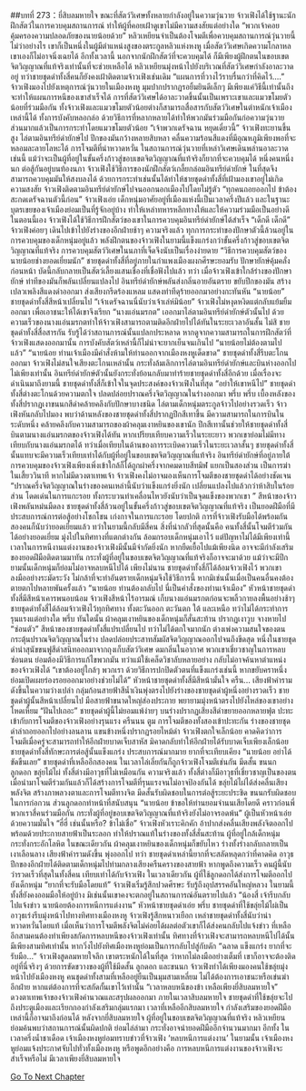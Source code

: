 ##บทที่ 273：ยี่สิบลมหายใจ
ขณะที่สัตว์วิเศษทั้งหลายกำลังอยู่ในความวุ่นวาย จ้าวเฟิงได้ใช้ฐานะนักฝึกสัตว์ในการควบคุมสถานการณ์ ทำให้ผู้ที่คอยเฝ้าดูเขาไม่มีความสงสัยแต่อย่างใด
“พวกเจ้าคอยคุ้มครองความปลอดภัยของนายน้อยด้วย”
หลิวเหยียนจำเป็นต้องโจมตีเพื่อควบคุมสถานการณ์วุ่นวายนี้
ไม่ว่าอย่างไร เขาก็เป็นหนึ่งในผู้มีตำแหน่งสูงของตระกูลหลิวแห่งหงหู เมื่อสัตว์วิเศษเกิดความโกลาหลเขาเองก็ไม่อาจนิ่งเฉยได้
อีกทั้งเวลานี้ นอกจากนักฝึกสัตว์ที่จะควบคุมได้ ก็มีเพียงผู้ฝึกตนในขอบเขตจิตวิญญาณที่แท้จริงเท่านั้นที่จะช่วยเหลือได้
หลิวเหยียนมุ่งหน้าไปยังบริเวณที่สัตว์วิเศษกำลังอาละวาดอยู่ ทว่าชายชุดดำทั้งสี่คนก็ยังคงเฝ้าติดตามจ้าวเฟิงเช่นเดิม
“แผนการที่วางไว้ราบรื่นกว่าที่คิดไว้....”
จ้าวเฟิงมองไปยังเหตุการณ์วุ่นวายในเมืองหงหู มุมปากปรากฏรอยิ้มยินดีเล็กๆ
มีเพียงแค่วิธีนี้เท่านั้นถึงจะทำให้แผนการหนีของเขาสำเร็จได้
การที่สัตว์วิเศษได้อาละวาดขึ้นนั้นเป็นเพราะเขาและแมวขโมยตัวน้อยที่ร่วมมือกัน
ทั้งจ้าวเฟิงและแมวขโมยตัวน้อยต่างก็สามารถสื่อสารกับสัตว์วิเศษในตำหนักเจ้าเมืองเหล่านี้ได้ ทั้งการบังคับหลอกล่อ ด้วยวิธีการที่หลากหลายได้ทำให้พวกมันร่วมมือกันก่อความวุ่นวาย
ส่วนมากแล้วเป็นการกระทำโดยแมวขโมยตัวน้อย
“เจ้าพวกเดรัจฉาน หยุดเดี๋ยวนี้”
จ้าวเฟิงทะยานขึ้นสูง ไล่ตามอินทรีย์ดำยักษ์ไป ปีกของมันกว้างหลายสิบหลา คลื่นความร้อนสีแดงที่มีอุณหภูมิเพียงพอที่จะหลอมละลายโลหะได้ การโจมตีที่น่าหวาดหวั่น
ในสถานการณ์วุ่นวายที่เหล่าวิเศษเดินพล่านอาละวาดเช่นนี้ แม้ว่าจะเป็นผู้ที่อยู่ในขั้นครึ่งก้าวสู่ขอบเขตจิตวิญญาณที่แท้จริงก็ยากที่จะควบคุมได้
หนึ่งคนหนึ่งนก ต่อสู้กันอยู่บนท้องนภา
จ้าวเฟิงใช้วิธีการของนักฝึกสัตว์เกลี้ยกล่อมอินทรีย์ดำยักษ์ ในที่สุดจึงสามารถควบคุมมันให้สงบลงได้
ด้วยการกระทำเช่นนั้นได้ทำให้ชายชุดดำทั้งสี่ที่เฝ้ามองเขาอยู่ไม่เกิดความสงสัย
จ้าวเฟิงติดตามอินทรีย์ดำยักษ์ไปจนออกนอกเมืองไปโดยไม่รู้ตัว
“ทุกคนถอยออกไป ข้าต้องสะกดเดรัจฉานตัวนี้ก่อน”
จ้าวเฟิงเอ่ย
เด็กหนุ่มอาศัยอยู่ที่เมืองแห่งนี้เป็นเวลาครึ่งปีแล้ว และในฐานะบุตรเขยของเจ้าเมืองย่อมเป็นที่รู้จักอยู่บ้าง ทำให้เหล่าทหารหลีกทางให้และให้ความร่วมมือเป็นอย่างดี
ในตอนนี้เอง
จ้าวเฟิงได้ใช้วิธีการฝึกสัตว์ของเขาในการควบคุมอินทรีย์ดำยักษ์ได้สำเร็จ
“เด็กดี เด็กดี”
จ้าวเฟิงค่อยๆ เดินไปเข้าไปยังร่างของอีกฝ่ายช้าๆ
ความจริงแล้ว ทุกการกระทำของปักษาตัวนี้ล้วนอยู่ในการควบคุมของเด็กหนุ่มอยู่แล้ว
พลังฝึกตนของจ้าวเฟิงในยามนี้แข็งแกร่งกว่าขั้นครึ่งก้าวสู่ขอบเขตจิตวิญญาณที่แท้จริง การควบคุมสัตว์วิเศษในนภาที่เจ็ดจึงนับเป็นเรื่องง่ายดาย
“วิธีการควบคุมสัตว์ของนายน้อยช่างยอดเยี่ยมนัก”
ชายชุดดำทั้งสี่ที่อยู่ภายในกำแพงเมืองผงกศีรษะยอมรับ
ปักษายักษ์คุ้มคลั่งก่อนหน้า บัดนี้กลับกลายเป็นสัตว์เลี้ยงแสนเชื่องที่เชื่อฟังไปแล้ว
ทว่า
เมื่อจ้าวเฟิงเข้าใกล้ร่างของปักษายักษ์ ท่าทีของมันก็พลันเปลี่ยนแปลงไป
อินทรีย์ดำยักษ์พลันส่งกลิ่นอายอันตราย ขยับปีกของมัน สร้างเปลวเพลิงสีแดงดำออกมา ส่งเสียงกรีดร้องแหลม แสดงท่าทีดุร้ายออกมาอย่างกะทันหัน
“นายน้อย”
ชายชุดดำทั้งสี่สีหน้าเปลี่ยนไป
“เจ้าเดรัจฉานนี่นับว่าเจ้าเล่ห์มิน้อย”
จ้าวเฟิงไม่หงุดหงิดแต่กลับแย้มยิ้มออกมา เพื่อเอาชนะให้ได้เขาจึงเรียก “นางแอ่นมรกต” เออกมาไล่ตามอินทรีย์ดำยักษ์ตัวนั้นไป
ด้วยความเร็วของนางแอ่นมรกตทำให้จ้าวเฟิงสามารถตามติดอีกฝ่ายไปได้ทันในระยะเวลาอันสั้น
ไม่สิ
ชายชุดดำทั้งสี่สื่อสารกัน รับรู้ได้ว่าสถานการณ์นั้นแปลกประหลาด หากดูจากความสามารถในการฝึกสัตว์ที่จ้าวเฟิงแสดงออกมานั้น การบังคับสัตว์เหล่านี้ก็ไม่น่าจะยากเย็นจนเกินไป
“นายน้อยไม่ต้องตามไปแล้ว”
“นายน้อย ท่านเจ้าเมืองมีคำสั่งห้ามให้ท่านออกจากเมืองหงหูเด็ดขาด”
ชายชุดดำทั้งสี่รีบตะโกนออกมา
จ้าวเฟิงไม่สนใจเสียงตะโกนเหล่านั้น กระทั่งล้มเลิกการไล่ตามอินทรีย์ดำยักษ์และบินห่างออกไป
ไม่เพียงเท่านั้น
อินทรีย์ดำยักษ์ตัวนั้นยังกระทั่งย้อนกลับมาทำร้ายชายชุดดำทั้งสี่อีกด้วย
เมื่อเรื่องจะดำเนินมาถึงยามนี้ ชายชุดดำทั้งสี่ก็เข้าใจในจุดประสงค์ของจ้าวเฟิงในที่สุด
“อย่าให้เขาหนีไป”
ชายชุดดำทั้งสี่ต่างตะโกนด้วยความตกใจ ปลดปล่อยปราณครึ่งจิตวิญญาณในร่างออกมา
พรึ่บ พรึ่บ
เบื้องหลังของทั้งสี่ปรากฏเงาขนนกสีดำคล้ายคลึงกับปักษาบางชนิด ไล่ตามเด็กหนุ่มตระกูลจ้าวไปอย่างรวดเร็ว
จ้าวเฟิงหันกลับไปมอง พบว่าด้านหลังของชายชุดดำทั้งสี่ปรากฏปีกสีเทาขึ้น มีความสามารถในการบินในระดับหนึ่ง คล้ายคลึงกับความสามารถของผ้าคลุมเงาหยินของเขานัก
ปีกสีเทานั้นช่วยให้ชายชุดดำทั้งสี่บินตามนางแอ่นมรกตของจ้าวเฟิงได้ทัน
หากเปรียบเทียบความเร็วในระยะยาว พวกเขาย่อมไม่มีทางเทียบกับนางแอ่นมรกตได้ ทว่าเมื่อเทียบในด้านของการระเบิดความเร็วในระยะเวลาสั้นๆ ชายชุดดำทั้งสี่นั้นแทบจะมีความเร็วเทียบเท่าได้กับผู้ที่อยู่ในขอบเขตจิตวิญญาณที่แท้จริง
อินทรีย์ดำยักษ์ที่อยู่ภายใต้การควบคุมของจ้าวเฟิงเพียงเพิ่งเข้าใกล้ก็ได้ถูกผ่าครึ่งจากคมดาบสีทมิฬ แยกเป็นสองส่วน
เป็นการฆ่าในเสี้ยววินาที
หากไม่มีดวงตาเทพเจ้า จ้าวเฟิงคงไม่อาจมองเห็นการโจมตีของชายชุดดำได้อย่างชัดเจน
“ปราณครึ่งจิตวิญญาณในร่างของคนเหล่านี้นับว่าแข็งแกร่งยิ่งนัก เปลี่ยนแปลงไปแล้วกว่าห้าสิบในร้อยส่วน โดดเด่นในการแกะรอย ทั้งกระบวนท่าเคลื่อนไหวยังนับว่าเป็นจุดแข็งของพวกเขา ”
สีหน้าของจ้าวเฟิงพลันหม่นมืดลง
ชายชุดดำทั้งสี่ล้วนอยู่ในขั้นครึ่งก้าวสู่ขอบเขตจิตวิญญาณที่แท้จริง เป็นยอดฝีมือที่มีประสบการณ์การต่อสู้อย่างโชกโชน เก่งกาจในการแกะรอย
โดยปกติ การที่จ้าวเฟิงรับมือได้พร้อมกันสองคนก็นับว่ายอดเยี่ยมแล้ว
ทว่าในยามนี้กลับมีสี่คน
สิ่งที่น่ากลัวที่สุดนั้นคือ คนทั้งสี่นั้นโจมตีร่วมกันได้อย่างยอดเยี่ยม มุ่งไปในทิศทางที่แตกต่างกัน ล้อมกรอบเด็กหนุ่มเอาไว้
แต่ปัญหาไม่ได้มีเพียงเท่านี้
เวลาในการหนีงานแต่งงานของจ้าวเฟิงมีนั้นมีจำกัดยิ่งนัก
หากยืดเยื้อไปแม้เพียงนิด อาจจะมีกำลังเสริมของยอดฝีมือติดตามมาทัน กระทั่งผู้ที่อยู่ในขอบเขตจิตวิญญาณที่แท้จริงก็อาจจะมาด้วย แม้ว่าจะมีปีกยามนั้นเด็กหนุ่มก็ย่อมไม่อาจหลบหนีไปได้
เพียงไม่นาน
ชายชุดดำทั้งสี่ก็ได้ล้อมจ้าวเฟิงไว้
พวกเขาลงมืออย่างระมัดระวัง ไม่กล้าที่จะทำอันตรายเด็กหนุ่มจึงใช้วิธีการนี้ หากมิเช่นนั้นเมื่อเป็นคนอื่นคงต้องตายตกไปหลายพันครั้งแล้ว
“นายน้อย ท่านต้องกลับไป นี่เป็นคำสั่งของท่านเจ้าเมือง”
หัวหน้าชายชุดดำทั้งสี่มีสีหน้าเคารพนอบน้อม
จ้าวเฟิงสีหน้าไร้อารมณ์ เก็บนางแอ่นมรกตก่อนจะพลิ้วกายลงพื้นอย่างช้าๆ
ชายชุดดำทั้งสี่ได้ล้อมจ้าวเฟิงไว้ทุกทิศทาง ทั้งตะวันออก ตะวันตก ใต้ และเหนือ ทว่าไม่ได้กระทำการรุนแรงแต่อย่างใด
พรึ่บ
ทันใดนั้น ผ้าคลุมเงาหยินของเด็กหนุ่มก็สั่นสะท้าน ปรากฏเงาวูบ จางหายไป
“ซ่อนตัว”
สีหน้าของชายชุดดำทั้งสี่แปรเปลี่ยนไป ทว่าไม่ได้ตกใจมากนัก ต่างเพ่งความสนใจของตน กระตุ้นปราณจิตวิญญาณในร่าง ปลดปล่อยประสาทสัมผัสจิตวิญญาณออกไปจนถึงขีดสุด
หนึ่งในชายชุดดำนำสุนัขขนฟูสีดำสนิทออกมาจากถุงเก็บสัตว์วิเศษ ดมกลิ่นในอากาศ
พวกเขาเชี่ยวชาญในการหลบซ่อนตน ย่อมต้องมีวิธีการแก้ไขพวกมัน
ทว่าแม้ใช้เคล็ดวิชาลับหลายอย่าง กลับไม่อาจค้นหาตำแหน่งของจ้าวเฟิงได้
“เขาต้องอยู่ใกล้ๆ พวกเรา ด้วยวิธีการปกปิดตัวตนที่แข็งแกร่งเช่นนี้ หากขยับคราหนึ่งย่อมเปิดเผยร่องรอยออกมาอย่างช่วยไม่ได้”
หัวหน้าชายชุดดำทั้งสี่มีสีหน้ามั่นใจ
ครืน...
เสียงฟ้าคำรามดังขึ้นในความว่างเปล่า กลุ่มก้อนสายฟ้าสีน้ำเงินพุ่งตรงไปยังร่างของชายชุดดำผู้หนึ่งอย่างรวดเร็ว
ชายชุดดำผู้นั้นสีหน้าเปลี่ยนไป มือสายฟ้าขนาดใหญ่ส่องประกาย พยายามมุ่งหน้าตรงไปยังไหล่ของเขาอย่างโหดเหี้ยม
“ฝันไปเถอะ”
ชายชุดดำผู้นี้ไม่ยอมแพ้ง่ายๆ บนร่างปรากฏเสียงสีดำขยายออกหลายฟุต ปะทะเข้ากับการโจมตีของจ้าวเฟิงอย่างรุนแรง
ครืนนน ตูม
การโจมตีของทั้งสองเข้าปะทะกัน ร่างของชายชุดดำล่าถอยออกไปอย่างลนลาน แขนข้างหนึ่งปรากฏรอยไหม้ดำ
จ้าวเฟิงตกใจเล็กน้อย คาดคิดว่าการโจมตีเมื่อครู่จะสามารถทำให้อีกฝ่ายบาดเจ็บสาหัส มิคาดกลับทำให้อีกฝ่ายได้รับบาดเจ็บเพียงเล็กน้อย
ชายชุดดำทั้งสี่ทักษะการต่อสู้นั้นแข็งแกร่ง ประสบการณ์มากมาย ยากที่จะเทียบเคียง
“นายน้อย อย่าได้ขัดขืนเลย”
ชายชุดดำที่เหลืออีกสองคน ในเวลาไล่เลี่ยกันก็ถูกจ้าวเฟิงโจมตีเช่นกัน
มีดสั้น ขนนก ลูกดอก ขลุ่ยไม้ไผ่
ทั้งสี่ต่างมีอาวุธที่ไม่เหมือนกัน
ความจริงแล้ว ทั้งสี่ต่างก็มีอาวุธที่เชี่ยวชาญเป็นของตน เมื่อนำมาโจมตีร่วมกันแล้วก็ได้สร้างการโจมตีที่รุนแรงจนไม่อาจป้องกันได้
ขลุ่ยไม้ไผ่ได้ส่งคลื่นเสียงพลังจิต สร้างภาพลวงตาและการโจมตีทางจิต
มีดสั้นรับผิดชอบในการต่อสู้ระยะประชิด ขนนกรับผิดชอบในการก่อกวน ส่วนลูกดอกทำหน้าที่สนับสนุน
“นายน้อย ข้าขอให้ท่านยอมจำนนเสียโดยดี คราวก่อนพี่พวกเราสี่คนร่วมมือกัน กระทั่งผู้ที่อยู่ขอบเขตจิตวิญญาณที่แท้จริงยังไม่อาจรอดพ้น”
ผู้เป็นหัวหน้าเอ่ยด้วยความมั่นใจ
“ฮี่ฮี่ เช่นนั้นหรือ? ข้าไม่เชื่อ”
จ้าวเฟิงหัวเราะคิกคัก อ้าปากส่งคลื่นเสียงพลังจิตออกไปพร้อมด้วยประกายสายฟ้าเป็นระลอก ทำให้ปราณแท้ในร่างของทั้งสี่สั่นสะท้าน ผู้ที่อยู่ใกล้เด็กหนุ่มกระทั่งกระอักโลหิต
ในขณะเดียวกัน ผ้าคลุมเงาหยินของเด็กหนุ่มก็ขยับไหว ร่างทั้งร่างกลับกลายเป็นเงาเลือนลาง เสียงฟ้าคำรามดังขึ้น พุ่งออกไป
ทว่า
ชายชุดดำเหล่านี้ยากที่จะสลัดหลุดกว่าที่คาดคิด อาวุธปีกของอีกฝ่ายได้ติดตามเด็กหนุ่มไปท่ามกลางเสียงครืนครางของสายฟ้า
หากพูดถึงความเร็ว คนผู้นี้นับว่ารวดเร็วที่สุดในทั้งสี่คน เทียบเท่าได้กับจ้าวเฟิง
ในเวลาเดียวกัน
ผู้ที่ใช้ลูกดอกได้ส่งการโจมตีออกไปยังเด็กหนุ่ม
“ยากที่จะรับมือโดยแท้”
จ้าวเฟิงเริ่มรู้สึกปวดศีรษะ รับรู้ถึงอุปสรรคอันใหญ่หลวง
ในยามนี้ ทั้งสี่ยังคงออมมือให้อยู่บ้าง มิเช่นนั้นเขาคงจะตกอยู่ในสถานการณ์อันตรายไปแล้ว
“น้องสี่ เจ้ารีบกลับไปแจ้งข่าว นายน้อยต้องการหนีการแต่งงาน”
หัวหน้าชายชุดดำเอ่ย
พรึ่บ
ชายชุดดำที่ใช้ขลุ่ยไม้ไผ่เป็นอาวุธเร่งรีบมุ่งหน้าไปทางทิศทางเมืองหงหู
จ้าวเฟิงรู้สึกหนาวเยือก เหล่าชายชุดดำทั้งสี่นับว่าน่าหวาดหวั่นโดยแท้ เมื่อเห็นว่าการโจมตีพลังจิตไม่ค่อยได้ผลต่อตัวเขาก็ได้ส่งคนกลับไปแจ้งข่าว
ที่เหลืออีกสามคนต้องทำเพียงสกัดการหลบหนีของจ้าวเฟิงเท่านั้น
ทิศทางที่จ้าวเฟิงจะสามารถหลบหนีไปได้นั้นมีเพียงสามทิศเท่านั้น หากวิ่งไปยังทิศเมืองหงหูย่อมเป็นการกลับไปสู่กับดัก
“ฉลาด แข็งแกร่ง ยากที่จะรับมือ...”
จ้าวเฟิงสูดลมหายใจลึก
เขาตระหนักได้ในที่สุด ว่าหากไม่ลงมืออย่างเต็มที่ เขาก็อาจจะต้องติดอยู่ที่นี่จริงๆ
ด้วยการขัดขวางของผู้ที่ใช้มีดสั้น ลูกดอก และขนนก จ้าวเฟิงทำได้เพียงมองคนใช้ขลุ่ยมุ่งหน้าไปยังเมืองหงหู
คนชุดดำทั้งสามที่เหลืออยู่ยืนเป็นมุมสามเหลี่ยม ไม่ได้ต้องการเอาชนะหรือเข่นฆ่าอีกฝ่าย หากแต่ต้องการที่จะสกัดกั้นเขาไว้เท่านั้น
“เวลาหลบหนีของข้า เหลือเพียงยี่สิบลมหายใจ”
ดวงตาเทพเจ้าของจ้าวเฟิงคำนวณและสรุปผลออกมา
ภายในเวลาสิบลมหายใจ ชายชุดดำที่ใช้ขลุ่ยจะไปถึงประตูเมืองและเรียกกองกำลังเสริมกลุ่มแรกมา
เวลาที่เหลืออีกสิบลมหายใจ กำลังเสริมของยอดฝีมือเหล่านี้ก็อาจมาถึงก่อนได้
หลังจากยี่สิบลมหายใจ ผู้ที่อยู่ในขอบเขตจิตวิญญาณที่แท้จริง หลิวเหยียน ย่อมค้นพบว่าสถานการณ์นั้นผิดปกติ ย่อมไล่ล่ามา กระทั่งอาจนำยอดฝีมืออีกจำนวนมากมา
อีกทั้ง ในเวลาครึ่งน้ำชาเดือด เจ้าเมืองหงหูย่อมทราบข่าวที่จ้าวเฟิง ‘หลบหนีการแต่งงาน’
ในยามนั้น
เจ้าเมืองหงหูย่อมแจ้งประกาศจับไปทั่วทั้งเมืองหงหู
หรือพูดอีกอย่างคือ
การหลบหนีการแต่งงานของจ้าวเฟิงจะสำเร็จหรือไม่ มีเวลาเพียงยี่สิบลมหายใจ


[Go To Next Chapter]( ./53.md)